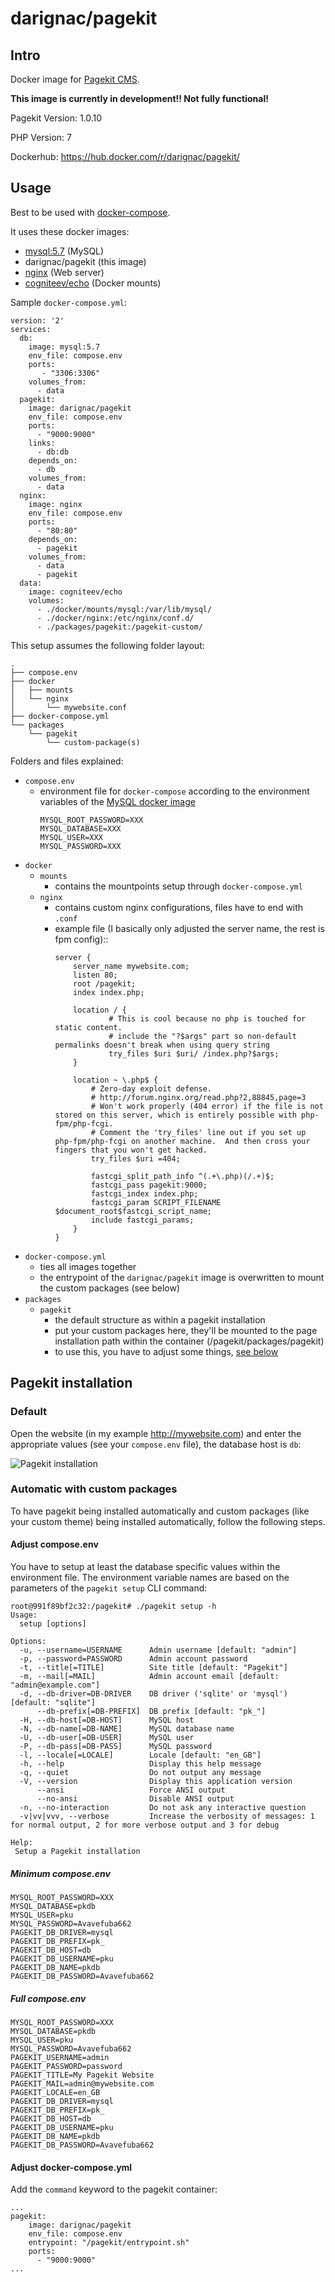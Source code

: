 # darignac/pagekit

## Intro

Docker image for [Pagekit CMS](https://pagekit.com).

**This image is currently in development!! Not fully functional!**

Pagekit Version: 1.0.10

PHP Version: 7

Dockerhub: https://hub.docker.com/r/darignac/pagekit/


## Usage

Best to be used with [docker-compose](https://docs.docker.com/compose/).

It uses these docker images:

* [mysql:5.7](https://hub.docker.com/_/mysql/) (MySQL)
* darignac/pagekit (this image)
* [nginx](https://hub.docker.com/_/nginx/) (Web server)
* [cogniteev/echo](https://hub.docker.com/r/cogniteev/echo/) (Docker mounts)

Sample ``docker-compose.yml``:

```
version: '2'
services:
  db:
	image: mysql:5.7
	env_file: compose.env
	ports:
	   - "3306:3306"
	volumes_from:
	  - data
  pagekit:
	image: darignac/pagekit
	env_file: compose.env
	ports:
	  - "9000:9000"
	links:
	  - db:db
	depends_on:
	  - db
	volumes_from:
	  - data
  nginx:
	image: nginx
	env_file: compose.env
	ports:
	  - "80:80"
	depends_on:
	  - pagekit
	volumes_from:
	  - data
	  - pagekit
  data:
    image: cogniteev/echo
    volumes:
      - ./docker/mounts/mysql:/var/lib/mysql/
      - ./docker/nginx:/etc/nginx/conf.d/
      - ./packages/pagekit:/pagekit-custom/
```

This setup assumes the following folder layout:

```
.
├── compose.env
├── docker
│   ├── mounts
│   └── nginx
│       └── mywebsite.conf
├── docker-compose.yml
└── packages
    └── pagekit
        └── custom-package(s)
```

Folders and files explained:

* ``compose.env``
	* environment file for ``docker-compose`` according to the environment variables of the [MySQL docker image](https://hub.docker.com/_/mysql/)
		```
		MYSQL_ROOT_PASSWORD=XXX
		MYSQL_DATABASE=XXX
		MYSQL_USER=XXX
		MYSQL_PASSWORD=XXX
		```
* ``docker``
	* ``mounts``
		* contains the mountpoints setup through ``docker-compose.yml``
	* ``nginx``
		* contains custom nginx configurations, files have to end with ``.conf``
		* example file (I basically only adjusted the server name, the rest is fpm config)::
			```
			server {
				server_name mywebsite.com;
				listen 80;
				root /pagekit;
				index index.php;
			
				location / {
						# This is cool because no php is touched for static content.
						# include the "?$args" part so non-default permalinks doesn't break when using query string
						try_files $uri $uri/ /index.php?$args;
				}
			
				location ~ \.php$ {
					# Zero-day exploit defense.
					# http://forum.nginx.org/read.php?2,88845,page=3
					# Won't work properly (404 error) if the file is not stored on this server, which is entirely possible with php-fpm/php-fcgi.
					# Comment the 'try_files' line out if you set up php-fpm/php-fcgi on another machine.  And then cross your fingers that you won't get hacked.
					try_files $uri =404;
			
					fastcgi_split_path_info ^(.+\.php)(/.+)$;
					fastcgi_pass pagekit:9000;
					fastcgi_index index.php;
					fastcgi_param SCRIPT_FILENAME $document_root$fastcgi_script_name;
					include fastcgi_params;
				}
			}
			```
* ``docker-compose.yml``
	* ties all images together
	* the entrypoint of the ``darignac/pagekit`` image is overwritten to mount the custom packages (see below)
* ``packages``
	* ``pagekit``
		* the default structure as within a pagekit installation
		* put your custom packages here, they'll be mounted to the page installation path within the container (/pagekit/packages/pagekit)
		* to use this, you have to adjust some things, [see below](#automatic-with-custom-packages)

## Pagekit installation
### Default
Open the website (in my example http://mywebsite.com) and enter the appropriate values (see your ``compose.env`` file), the database host is ``db``:

![Pagekit installation](https://raw.githubusercontent.com/dArignac/docker/master/pagekit/pki.png "Pagekit Installation screen")

### Automatic with custom packages
To have pagekit being installed automatically and custom packages (like your custom theme) being installed automatically, follow the following steps.

#### Adjust compose.env
You have to setup at least the database specific values within the environment file. The environment variable names are based on the parameters of the ``pagekit setup`` CLI command:

```
root@991f89bf2c32:/pagekit# ./pagekit setup -h
Usage:
  setup [options]

Options:
  -u, --username=USERNAME      Admin username [default: "admin"]
  -p, --password=PASSWORD      Admin account password
  -t, --title[=TITLE]          Site title [default: "Pagekit"]
  -m, --mail[=MAIL]            Admin account email [default: "admin@example.com"]
  -d, --db-driver=DB-DRIVER    DB driver ('sqlite' or 'mysql') [default: "sqlite"]
      --db-prefix[=DB-PREFIX]  DB prefix [default: "pk_"]
  -H, --db-host[=DB-HOST]      MySQL host
  -N, --db-name[=DB-NAME]      MySQL database name
  -U, --db-user[=DB-USER]      MySQL user
  -P, --db-pass[=DB-PASS]      MySQL password
  -l, --locale[=LOCALE]        Locale [default: "en_GB"]
  -h, --help                   Display this help message
  -q, --quiet                  Do not output any message
  -V, --version                Display this application version
      --ansi                   Force ANSI output
      --no-ansi                Disable ANSI output
  -n, --no-interaction         Do not ask any interactive question
  -v|vv|vvv, --verbose         Increase the verbosity of messages: 1 for normal output, 2 for more verbose output and 3 for debug

Help:
 Setup a Pagekit installation
```

##### Minimum compose.env

```
MYSQL_ROOT_PASSWORD=XXX
MYSQL_DATABASE=pkdb
MYSQL_USER=pku
MYSQL_PASSWORD=Avavefuba662
PAGEKIT_DB_DRIVER=mysql
PAGEKIT_DB_PREFIX=pk_
PAGEKIT_DB_HOST=db
PAGEKIT_DB_USERNAME=pku
PAGEKIT_DB_NAME=pkdb
PAGEKIT_DB_PASSWORD=Avavefuba662
```

##### Full compose.env

```
MYSQL_ROOT_PASSWORD=XXX
MYSQL_DATABASE=pkdb
MYSQL_USER=pku
MYSQL_PASSWORD=Avavefuba662
PAGEKIT_USERNAME=admin
PAGEKIT_PASSWORD=password
PAGEKIT_TITLE=My Pagekit Website
PAGEKIT_MAIL=admin@mywebsite.com
PAGEKIT_LOCALE=en_GB
PAGEKIT_DB_DRIVER=mysql
PAGEKIT_DB_PREFIX=pk_
PAGEKIT_DB_HOST=db
PAGEKIT_DB_USERNAME=pku
PAGEKIT_DB_NAME=pkdb
PAGEKIT_DB_PASSWORD=Avavefuba662
```

#### Adjust docker-compose.yml
Add the ``command`` keyword to the pagekit container:

```
...
pagekit:
    image: darignac/pagekit
    env_file: compose.env
    entrypoint: "/pagekit/entrypoint.sh"
    ports:
      - "9000:9000"
...
```